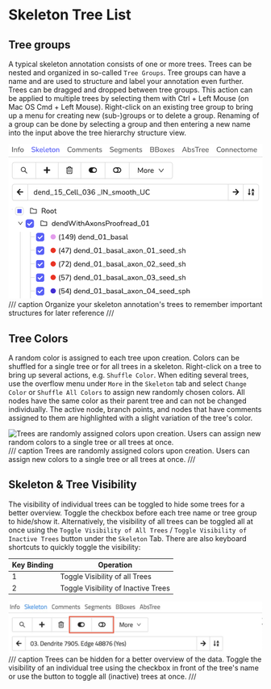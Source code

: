 # Skeleton Tree List
## Tree groups

A typical skeleton annotation consists of one or more trees.
Trees can be nested and organized in so-called `Tree Groups`.
Tree groups can have a name and are used to structure and label your annotation even further.
Trees can be dragged and dropped between tree groups.
This action can be applied to multiple trees by selecting them with Ctrl + Left Mouse (on Mac OS Cmd + Left Mouse).
Right-click on an existing tree group to bring up a menu for creating new (sub-)groups or to delete a group.
Renaming of a group can be done by selecting a group and then entering a new name into the input above the tree hierarchy structure view.

![Organize your skeleton annotation's trees to remember important structures for later reference](../images/skeleton_tree_list.png)
/// caption
Organize your skeleton annotation's trees to remember important structures for later reference
///

## Tree Colors

A random color is assigned to each tree upon creation.
Colors can be shuffled for a single tree or for all trees in a skeleton.
Right-click on a tree to bring up several actions, e.g. `Shuffle Color`.
When editing several trees, use the overflow menu under `More` in the `Skeleton` tab and select `Change Color` or `Shuffle All Colors` to assign new randomly chosen colors.
All nodes have the same color as their parent tree and can not be changed individually.
The active node, branch points, and nodes that have comments assigned to them are highlighted with a slight variation of the tree's color.

![Trees are randomly assigned colors upon creation.
Users can assign new random colors to a single tree or all trees at once.](../images/shuffle_tree_colors.png)
/// caption
Trees are randomly assigned colors upon creation.
Users can assign new colors to a single tree or all trees at once.
///

## Skeleton & Tree Visibility

The visibility of individual trees can be toggled to hide some trees for a better overview.
Toggle the checkbox before each tree name or tree group to hide/show it.
Alternatively, the visibility of all trees can be toggled all at once using the `Toggle Visibility of All Trees` / `Toggle Visibility of Inactive Trees` button under the `Skeleton` Tab.
There are also keyboard shortcuts to quickly toggle the visibility:

| Key Binding | Operation                           |
| ----------- | ----------------------------------- |
| 1           | Toggle Visibility of all Trees      |
| 2           | Toggle Visibility of Inactive Trees |

![Trees can be hidden for a better overview of the data. Toggle the visibility of an individual tree using the checkbox in front of the tree's name or use the button to toggle all (inactive) trees at once.](../images/tracing_ui_tree_visibility.jpeg)
/// caption
Trees can be hidden for a better overview of the data. Toggle the visibility of an individual tree using the checkbox in front of the tree's name or use the button to toggle all (inactive) trees at once.
///